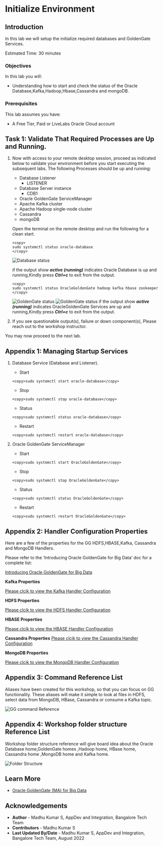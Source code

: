 # Initialize Environment

## Introduction
In this lab we will setup the initialize required databases and GoldenGate Services.

Estimated Time: 30 minutes


### Objectives
In this lab you will:
- Understanding how to start and check the status of the Oracle Database,Kafka,Hadoop,Hbase,Cassandra and mongoDB.

### Prerequisites
This lab assumes you have:
- A Free Tier, Paid or LiveLabs Oracle Cloud account

## Task 1: Validate That Required Processes are Up and Running.
1. Now with access to your remote desktop session, proceed as indicated below to validate your environment before you start executing the subsequent labs. The following Processes should be up and running:

    - Database Listener
        - LISTENER
    - Database Server instance
        - CDB1
    - Oracle GoldenGate ServiceManager
    - Apache Kafka cluster
    - Apache Hadoop single-node cluster
    - Cassandra 
    - mongoDB

    Open the terminal on the remote desktop and run the following for a clean start.

    ```
    <copy>
    sudo systemctl status oracle-database 
    </copy>
    ```
    ![Database status](./images/db-status.png " ") 

    if the output show  ***active (running)*** indicates Oracle Database is up and running,Kindly press ***Ctrl+c*** to exit from the output.
    ```
    <copy>
    sudo systemctl status OracleGoldenGate hadoop kafka hbase zookeeper 
    </copy>
    ```
    ![GoldenGate status](./images/goldengate-command-status.png " ") 
    ![GoldenGate status](./images/big-data-process-status.png " ") 
    if the output show  ***active (running)*** indicates OracleGoldenGate Services are up and running,Kindly press ***Ctrl+c*** to exit from the output.
    


2. If you see questionable output(s), failure or down component(s), Please reach out to the workshop instructor.                                     

You may now proceed to the next lab.

## Appendix 1: Managing Startup Services

1. Database Service (Database and Listener).

    - Start

    ```
    <copy>sudo systemctl start oracle-database</copy>
    ```

    - Stop

    ```
    <copy>sudo systemctl stop oracle-database</copy>
    ```

    - Status

    ```
    <copy>sudo systemctl status oracle-database</copy>
    ```

    - Restart

    ```
    <copy>sudo systemctl restart oracle-database</copy>
    ```

2. Oracle GoldenGate ServiceManager

    - Start

    ```
    <copy>sudo systemctl start OracleGoldenGate</copy>
    ```

    - Stop

    ```
    <copy>sudo systemctl stop OracleGoldenGate</copy>
    ```

    - Status

    ```
    <copy>sudo systemctl status OracleGoldenGate</copy>
    ```

    - Restart

    ```
    <copy>sudo systemctl restart OracleGoldenGate</copy>
    ```


## Appendix 2: Handler Configuration Properties

Here are a few of the properties for the GG HDFS,HBASE,Kafka, Cassandra and MongoDB Handlers.

Please refer to the ‘Introducing Oracle GoldenGate for Big Data’ doc for a complete list:

[Introducing Oracle GoldenGate for Big Data](https://docs.oracle.com/en/middleware/goldengate/big-data/21.1/gadbd/introduction-oracle-goldengate-big-data.html)


**Kafka Properties** 

[Please clcik to view the Kafka Handler Configuration](https://docs.oracle.com/en/middleware/goldengate/big-data/21.1/gadbd/using-kafka-handler.html#GUID-B0B28444-7A93-4DC9-BD46-2F1C7D8058FE)

**HDFS Properties**

[Please clcik to view the HDFS Handler Configuration](https://docs.oracle.com/en/middleware/goldengate/big-data/21.1/gadbd/using-hdfs-handler.html#GUID-C37C24D6-34B1-41A8-B111-AE539DFB03CF)


**HBASE Properties**

[Please clcik to view the HBASE Handler Configuration](https://docs.oracle.com/en/middleware/goldengate/big-data/21.1/gadbd/using-hbase-handler.html#GUID-3EC975E2-1F9A-4AB3-B3F6-7B4ADFEED390)

**Cassandra Properties**
[Please clcik to view the Cassandra Handler Configuration](https://docs.oracle.com/en/middleware/goldengate/big-data/21.1/gadbd/using-cassandra-handler.html#GUID-EE8CD5B5-8749-4906-B50C-EE33E36AC984)

**MongoDB Properties**

[Please clcik to view the MongoDB Handler Configuration](https://docs.oracle.com/en/middleware/goldengate/big-data/21.1/gadbd/using-mongodb-handler.html#GUID-9297A658-B7F5-4A85-91F4-F1F113094E0F)

## Appendix 3: Command Reference List

Aliases have been created for this workshop, so that you can focus on GG functionality. These aliases will make it simple to look at files in HDFS, select data from MongoDB, HBase, Cassandra or consume a Kafka topic.

  ![GG command Reference](./images/gg-cmd.png " ")
  

## Appendix 4: Workshop folder structure Reference List

Workshop folder structure reference will give board idea about the Oracle Database home,GoldenGate homes ,Hadoop home, HBase home, Cassandra home ,MongoDB home and Kafka home.

  ![Folder Structure](./images/folder-structure.png " ")
  
  
## Learn More

* [Oracle GoldenGate (MA) for Big Data](https://docs.oracle.com/en/middleware/goldengate/big-data/21.1/gadbd/getting-started-oracle-goldengate-microservices-big-data.htm)

## Acknowledgements
* **Author** - Madhu Kumar S, AppDev and Integration, Bangalore Tech Team
* **Contributors** - Madhu Kumar S
* **Last Updated By/Date** - Madhu Kumar S, AppDev and Integration, Bangalore Tech Team, August 2022
